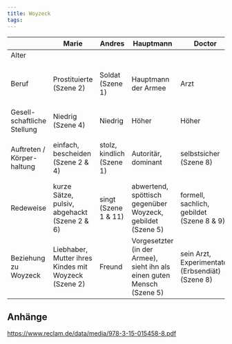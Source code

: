```yaml
---
title: Woyzeck
tags: 
---
```


|                             | Marie                                                | Andres                    | Hauptmann                                                               | Doctor                                           | Tambourmajor                                                           |
| --------------------------- | ---------------------------------------------------- | ------------------------- | ----------------------------------------------------------------------- | ------------------------------------------------ | ---------------------------------------------------------------------- |
| Alter                       |                                                      |                           |                                                                         |                                                  |                                                                        |
| Beruf                       | Prostituierte (Szene 2)                              | Soldat (Szene 1)          | Hauptmann der Armee                                                     | Arzt                                             | Unteroffizier, Anführer der Tambours (Trommler) (Szene 2)              |
| Gesell-schaftliche Stellung | Niedrig (Szene 4)                                    | Niedrig                   | Höher                                                                   | Höher                                            | Höher                                                                  |
| Auftreten / Körper-haltung  | einfach, bescheiden (Szene 2 & 4)                    | stolz, kindlich (Szene 1) | Autoritär, dominant                                                     | selbstsicher (Szene 8)                           | selbstbewusst, dominant (Szene 15, „Ich bin ein Mann!”)                |
| Redeweise                   | kurze Sätze, pulsiv, abgehackt (Szene 2 & 6)         | singt (Szene 1 & 11)      | abwertend, spöttisch gegenüber Woyzeck, gebildet (Szene 5)              | formell, sachlich, gebildet (Szene 8 & 9)        | selbstbewusst                                                          |
| Beziehung zu Woyzeck        | Liebhaber, Mutter ihres Kindes mit Woyzeck (Szene 2) | Freund                    | Vorgesetzter (in der Armee), sieht ihn als einen guten Mensch (Szene 5) | sein Arzt, Experimentator (Erbsendiät) (Szene 8) | Rivale, Konflikt, abwertend, hat eine Affäre mit Marie (Szene  9 & 15) |

## Anhänge

https://www.reclam.de/data/media/978-3-15-015458-8.pdf